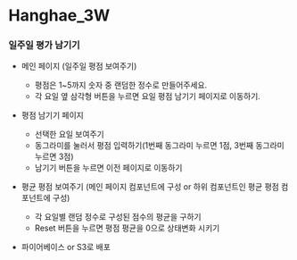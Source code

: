 # Hanghae_3W
### 일주일 평가 남기기
- 메인 페이지 (일주일 평점 보여주기)
  - 평점은 1~5까지 숫자 중 랜덤한 정수로 만들어주세요.
  - 각 요일 옆 삼각형 버튼을 누르면 요일 평점 남기기 페이지로 이동하기.

- 평점 남기기 페이지
  - 선택한 요일 보여주기
  - 동그라미를 눌러서 평점 입력하기(1번째 동그라미 누르면 1점, 3번째 동그라미 누르면 3점)
  - 남기기 버튼을 누르면 이전 페이지로 이동하기

- 평균 평점 보여주기 (메인 페이지 컴포넌트에 구성 or 하위 컴포넌트인 평균 평점 컴포넌트에 구성)
  - 각 요일별 랜덤 정수로 구성된 점수의 평균을 구하기
  - Reset 버튼을 누르면 평점 평균을 0으로 상태변화 시키기

- 파이어베이스 or S3로 배포

